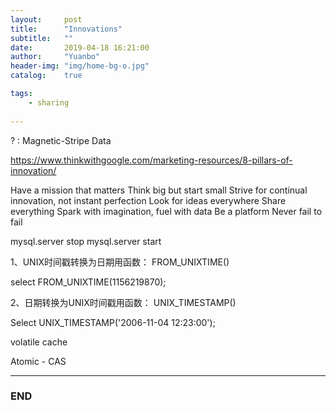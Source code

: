 ```yaml
---
layout:     post
title:      "Innovations"
subtitle:   ""
date:       2019-04-18 16:21:00
author:     "Yuanbo"
header-img: "img/home-bg-o.jpg"
catalog:    true

tags:
    - sharing
    
---
```


?
: Magnetic-Stripe Data

https://www.thinkwithgoogle.com/marketing-resources/8-pillars-of-innovation/

Have a mission that matters
Think big but start small
Strive for continual innovation, not instant perfection
Look for ideas everywhere
Share everything
Spark with imagination, fuel with data
Be a platform
Never fail to fail


mysql.server stop
mysql.server start

1、UNIX时间戳转换为日期用函数： FROM_UNIXTIME()

select FROM_UNIXTIME(1156219870);



2、日期转换为UNIX时间戳用函数： UNIX_TIMESTAMP()

Select UNIX_TIMESTAMP('2006-11-04 12:23:00');



volatile cache

Atomic - CAS 




---

### END

